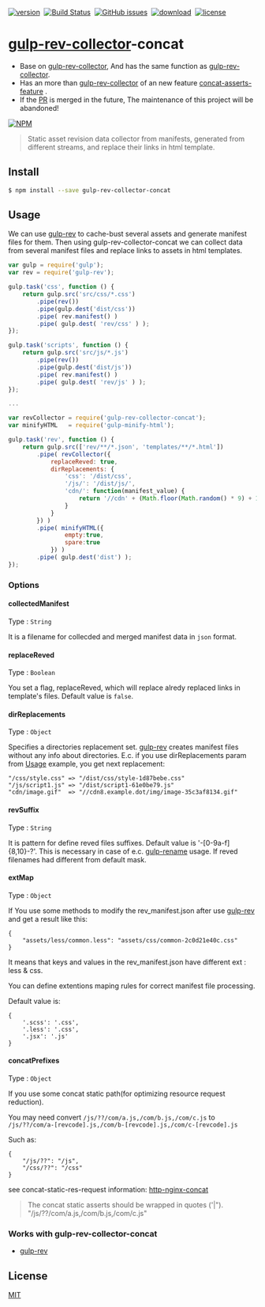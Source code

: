[![version](https://img.shields.io/npm/v/gulp-rev-collector-concat.svg "version")](https://www.npmjs.com/package/gulp-rev-collector-concat)&nbsp;
[![Build Status](https://img.shields.io/travis/Froguard/gulp-rev-collector-concat.svg)](https://travis-ci.org/Froguard/gulp-rev-collector-concat)&nbsp;
[![GitHub issues](https://img.shields.io/github/issues/Froguard/gulp-rev-collector-concat.svg)](https://github.com/Froguard/gulp-rev-collector-concat/issues?q=is%3Aopen+is%3Aissue)&nbsp;
[![download](https://img.shields.io/npm/dt/gulp-rev-collector-concat.svg "download")](https://www.npmjs.com/package/gulp-rev-collector-concat)&nbsp;
[![license](https://img.shields.io/github/license/froguard/gulp-rev-collector-concat.svg)](https://github.com/froguard/gulp-rev-collector-concat/blob/master/LICENSE)

# [gulp-rev-collector](https://www.npmjs.com/package/gulp-rev-collector)-concat

- Base on [gulp-rev-collector](https://github.com/shonny-ua/gulp-rev-collector), And has the same function as [gulp-rev-collector](https://www.npmjs.com/package/gulp-rev-collector).
- Has an more than [gulp-rev-collector](https://www.npmjs.com/package/gulp-rev-collector) of an new feature [concat-asserts-feature](https://github.com/shonny-ua/gulp-rev-collector/issues/44) .
- If the [PR](https://github.com/shonny-ua/gulp-rev-collector/pull/43) is merged in the future, The maintenance of this project will be abandoned!

[![NPM](https://nodei.co/npm/gulp-rev-collector-concat.png?downloads=true&stars=true)](https://nodei.co/npm/gulp-rev-collector-concat/)

> Static asset revision data collector from manifests, generated from different streams, and replace their links in html template.

## Install

```sh
$ npm install --save gulp-rev-collector-concat
```

## Usage

We can use [gulp-rev](https://github.com/sindresorhus/gulp-rev) to cache-bust several assets and generate manifest files for them. Then using gulp-rev-collector-concat we can collect data from several manifest files and replace links to assets in html templates.

```js
var gulp = require('gulp');
var rev = require('gulp-rev');

gulp.task('css', function () {
    return gulp.src('src/css/*.css')
        .pipe(rev())
        .pipe(gulp.dest('dist/css'))
        .pipe( rev.manifest() )
        .pipe( gulp.dest( 'rev/css' ) );
});

gulp.task('scripts', function () {
    return gulp.src('src/js/*.js')
        .pipe(rev())
        .pipe(gulp.dest('dist/js'))
        .pipe( rev.manifest() )
        .pipe( gulp.dest( 'rev/js' ) );
});

...

var revCollector = require('gulp-rev-collector-concat');
var minifyHTML   = require('gulp-minify-html');

gulp.task('rev', function () {
    return gulp.src(['rev/**/*.json', 'templates/**/*.html'])
        .pipe( revCollector({
            replaceReved: true,
            dirReplacements: {
                'css': '/dist/css',
                '/js/': '/dist/js/',
                'cdn/': function(manifest_value) {
                    return '//cdn' + (Math.floor(Math.random() * 9) + 1) + '.' + 'exsample.dot' + '/img/' + manifest_value;
                }
            }
        }) )
        .pipe( minifyHTML({
                empty:true,
                spare:true
            }) )
        .pipe( gulp.dest('dist') );
});
```

### Options

#### collectedManifest

Type : `String`

It is a filename for collecded and merged manifest data in `json` format.

#### replaceReved

Type : `Boolean`

You set a flag, replaceReved, which will replace alredy replaced links in template's files. Default value is `false`.

#### dirReplacements

Type : `Object`

Specifies a directories replacement set. [gulp-rev](https://github.com/sindresorhus/gulp-rev) creates manifest files without any info about directories. E.c. if you use dirReplacements param from [Usage](#usage) example, you get next replacement:

```
"/css/style.css" => "/dist/css/style-1d87bebe.css"
"/js/script1.js" => "/dist/script1-61e0be79.js"
"cdn/image.gif"  => "//cdn8.example.dot/img/image-35c3af8134.gif"
```

#### revSuffix

Type : `String`

It is pattern for define reved files suffixes. Default value is '-[0-9a-f]{8,10}-?'. This is necessary in case of e.c. [gulp-rename](https://github.com/hparra/gulp-rename) usage. If reved filenames had different from default mask.

#### extMap

Type : `Object`

If You use some methods to modify the rev_manifest.json after use [gulp-rev](https://github.com/sindresorhus/gulp-rev) and get a result like this:
```
{
    "assets/less/common.less": "assets/css/common-2c0d21e40c.css"
}
```
It means that keys and values in the rev_manifest.json have different ext : less & css.

You can define extentions maping rules for correct manifest file processing.

Default value is:
```
{
    '.scss': '.css',
    '.less': '.css',
    '.jsx': '.js'
}
```

#### concatPrefixes

Type : `Object`

If you use some concat static path(for optimizing resource request reduction).

You may need convert ```/js/??/com/a.js,/com/b.js,/com/c.js``` to ```/js/??/com/a-[revcode].js,/com/b-[revcode].js,/com/c-[revcode].js```

Such as:
```
{
    "/js/??": "/js",
    "/css/??": "/css"
}
```

see concat-static-res-request information: [http-nginx-concat](https://github.com/alibaba/nginx-http-concat)

> The concat static asserts should be wrapped in quotes ('|").  "/js/??/com/a.js,/com/b.js,/com/c.js"

### Works with gulp-rev-collector-concat

- [gulp-rev](https://github.com/sindresorhus/gulp-rev)

## License

[MIT](http://opensource.org/licenses/MIT)
